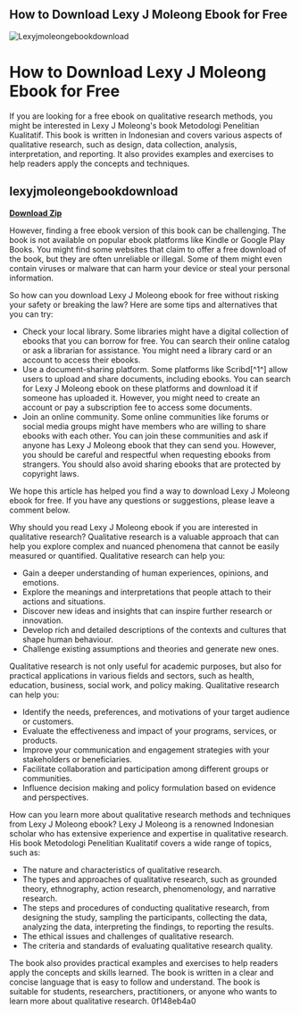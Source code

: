 ## How to Download Lexy J Moleong Ebook for Free

 
![Lexyjmoleongebookdownload](https://www.fasthobbies.eu/modules//smartblog/images/10-single-default.jpg)

 
# How to Download Lexy J Moleong Ebook for Free
 
If you are looking for a free ebook on qualitative research methods, you might be interested in Lexy J Moleong's book Metodologi Penelitian Kualitatif. This book is written in Indonesian and covers various aspects of qualitative research, such as design, data collection, analysis, interpretation, and reporting. It also provides examples and exercises to help readers apply the concepts and techniques.
 
## lexyjmoleongebookdownload


[**Download Zip**](https://www.google.com/url?q=https%3A%2F%2Ftinurll.com%2F2tKMUf&sa=D&sntz=1&usg=AOvVaw2iNhMNhmu3gK3FiGtHes_D)

 
However, finding a free ebook version of this book can be challenging. The book is not available on popular ebook platforms like Kindle or Google Play Books. You might find some websites that claim to offer a free download of the book, but they are often unreliable or illegal. Some of them might even contain viruses or malware that can harm your device or steal your personal information.
 
So how can you download Lexy J Moleong ebook for free without risking your safety or breaking the law? Here are some tips and alternatives that you can try:
 
- Check your local library. Some libraries might have a digital collection of ebooks that you can borrow for free. You can search their online catalog or ask a librarian for assistance. You might need a library card or an account to access their ebooks.
- Use a document-sharing platform. Some platforms like Scribd[^1^] allow users to upload and share documents, including ebooks. You can search for Lexy J Moleong ebook on these platforms and download it if someone has uploaded it. However, you might need to create an account or pay a subscription fee to access some documents.
- Join an online community. Some online communities like forums or social media groups might have members who are willing to share ebooks with each other. You can join these communities and ask if anyone has Lexy J Moleong ebook that they can send you. However, you should be careful and respectful when requesting ebooks from strangers. You should also avoid sharing ebooks that are protected by copyright laws.

We hope this article has helped you find a way to download Lexy J Moleong ebook for free. If you have any questions or suggestions, please leave a comment below.
  
Why should you read Lexy J Moleong ebook if you are interested in qualitative research? Qualitative research is a valuable approach that can help you explore complex and nuanced phenomena that cannot be easily measured or quantified. Qualitative research can help you:

- Gain a deeper understanding of human experiences, opinions, and emotions.
- Explore the meanings and interpretations that people attach to their actions and situations.
- Discover new ideas and insights that can inspire further research or innovation.
- Develop rich and detailed descriptions of the contexts and cultures that shape human behaviour.
- Challenge existing assumptions and theories and generate new ones.

Qualitative research is not only useful for academic purposes, but also for practical applications in various fields and sectors, such as health, education, business, social work, and policy making. Qualitative research can help you:

- Identify the needs, preferences, and motivations of your target audience or customers.
- Evaluate the effectiveness and impact of your programs, services, or products.
- Improve your communication and engagement strategies with your stakeholders or beneficiaries.
- Facilitate collaboration and participation among different groups or communities.
- Influence decision making and policy formulation based on evidence and perspectives.

How can you learn more about qualitative research methods and techniques from Lexy J Moleong ebook? Lexy J Moleong is a renowned Indonesian scholar who has extensive experience and expertise in qualitative research. His book Metodologi Penelitian Kualitatif covers a wide range of topics, such as:

- The nature and characteristics of qualitative research.
- The types and approaches of qualitative research, such as grounded theory, ethnography, action research, phenomenology, and narrative research.
- The steps and procedures of conducting qualitative research, from designing the study, sampling the participants, collecting the data, analyzing the data, interpreting the findings, to reporting the results.
- The ethical issues and challenges of qualitative research.
- The criteria and standards of evaluating qualitative research quality.

The book also provides practical examples and exercises to help readers apply the concepts and skills learned. The book is written in a clear and concise language that is easy to follow and understand. The book is suitable for students, researchers, practitioners, or anyone who wants to learn more about qualitative research.
 0f148eb4a0
